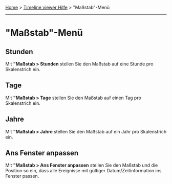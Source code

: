 [Home](..) > [Timeline viewer Hilfe](index.md) > "Maßstab"-Menü

---

# "Maßstab"-Menü

## Stunden

Mit **"Maßstab > Stunden** stellen Sie den Maßstab auf eine Stunde 
pro Skalenstrich ein.

## Tage

Mit **"Maßstab > Tage** stellen Sie den Maßstab auf einen Tag pro Skalenstrich ein.

## Jahre

Mit **"Maßstab > Jahre** stellen Sie den Maßstab auf ein Jahr pro Skalenstrich ein.

## Ans Fenster anpassen

Mit **"Maßstab > Ans Fenster anpassen** stellen Sie den Maßstab und die 
Position so ein, dass alle Ereignisse mit gültiger Datum/Zeitinformation ins Fenster passen.

